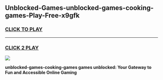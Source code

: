 
## Unblocked-Games-unblocked-games-cooking-games-Play-Free-x9gfk
<h3>
<a href="https://premium76.site?title=unblocked-games-cooking-games&ref=17A">CLICK TO PLAY</a></h3>
<hr>

<h3>
<a href="https://premium76.site?title=unblocked-games-cooking-games&ref=17A">CLICK 2 PLAY</a>
  
</h3>

<a href="https://premium76.site?title=unblocked-games-cooking-games&ref=17A"><img src="https://clearcache.store/games.png"></a>


**unblocked-games-cooking-games games unblocked: Your Gateway to Fun and Accessible Online Gaming**
